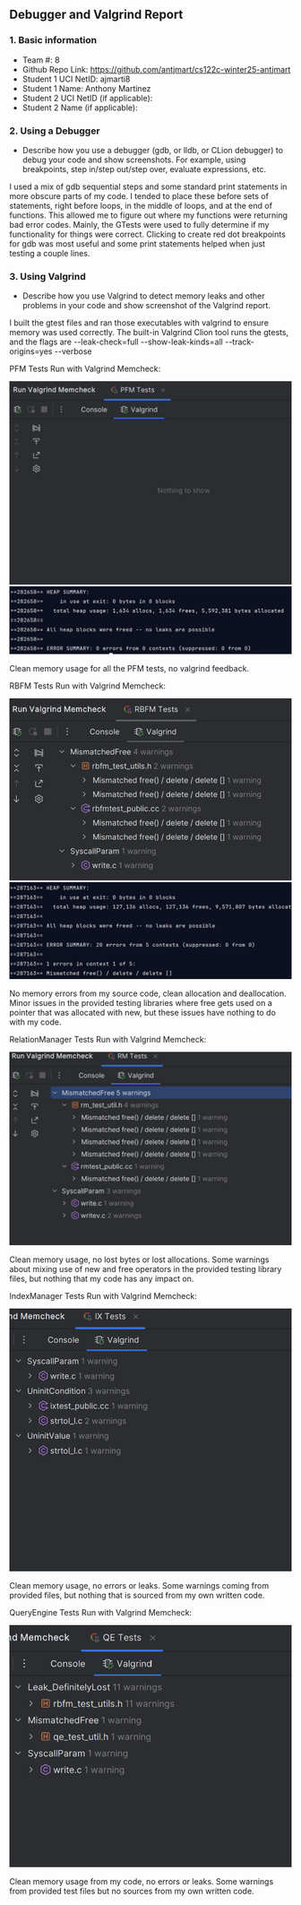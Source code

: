 ## Debugger and Valgrind Report

### 1. Basic information
 - Team #: 8
 - Github Repo Link: https://github.com/antjmart/cs122c-winter25-antjmart
 - Student 1 UCI NetID: ajmarti8
 - Student 1 Name: Anthony Martinez
 - Student 2 UCI NetID (if applicable):
 - Student 2 Name (if applicable):


### 2. Using a Debugger
- Describe how you use a debugger (gdb, or lldb, or CLion debugger) to debug your code and show screenshots. 
For example, using breakpoints, step in/step out/step over, evaluate expressions, etc. 

I used a mix of gdb sequential steps and some standard print statements in more obscure parts of my code.
I tended to place these before sets of statements, right before loops, in the middle of loops,
and at the end of functions. This allowed me to figure out where my functions were returning
bad error codes. Mainly, the GTests were used to fully determine
if my functionality for things were correct. Clicking to create red dot breakpoints for gdb was most useful
and some print statements helped when just testing a couple lines.

### 3. Using Valgrind
- Describe how you use Valgrind to detect memory leaks and other problems in your code and show screenshot of the Valgrind report.

I built the gtest files and ran those executables with
valgrind to ensure memory was used correctly. The built-in Valgrind Clion tool
runs the gtests, and the flags are
--leak-check=full --show-leak-kinds=all --track-origins=yes --verbose

PFM Tests Run with Valgrind Memcheck:

![img.png](img.png)
![img_1.png](img_1.png)

Clean memory usage for all the PFM tests, no valgrind feedback.

RBFM Tests Run with Valgrind Memcheck:

![img_2.png](img_2.png)
![img_3.png](img_3.png)

No memory errors from my source code, clean allocation and deallocation.
Minor issues in the provided testing libraries where free gets used on a
pointer that was allocated with new, but these issues have nothing
to do with my code.

RelationManager Tests Run with Valgrind Memcheck:

![rmvalgrind.png](rmvalgrind.png)

Clean memory usage, no lost bytes or lost allocations. Some warnings
about mixing use of new and free operators in the provided testing library
files, but nothing that my code has any impact on.

IndexManager Tests Run with Valgrind Memcheck:

![img_4.png](img_4.png)

Clean memory usage, no errors or leaks. Some warnings coming from provided files,
but nothing that is sourced from my own written code.

QueryEngine Tests Run with Valgrind Memcheck:

![img_5.png](img_5.png)

Clean memory usage from my code, no errors or leaks. Some warnings from provided test files but no sources from
my own written code.